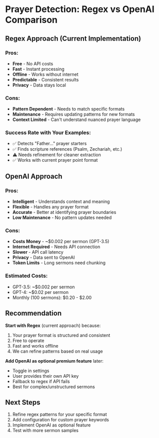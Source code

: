 # Prayer Detection: Regex vs OpenAI Comparison

## Regex Approach (Current Implementation)

### Pros:
- **Free** - No API costs
- **Fast** - Instant processing
- **Offline** - Works without internet
- **Predictable** - Consistent results
- **Privacy** - Data stays local

### Cons:
- **Pattern Dependent** - Needs to match specific formats
- **Maintenance** - Requires updating patterns for new formats
- **Context Limited** - Can't understand nuanced prayer language

### Success Rate with Your Examples:
- ✅ Detects "Father..." prayer starters
- ✅ Finds scripture references (Psalm, Zechariah, etc.)
- ⚠️ Needs refinement for cleaner extraction
- ✅ Works with current prayer point format

## OpenAI Approach

### Pros:
- **Intelligent** - Understands context and meaning
- **Flexible** - Handles any prayer format
- **Accurate** - Better at identifying prayer boundaries
- **Low Maintenance** - No pattern updates needed

### Cons:
- **Costs Money** - ~$0.002 per sermon (GPT-3.5)
- **Internet Required** - Needs API connection
- **Slower** - API call latency
- **Privacy** - Data sent to OpenAI
- **Token Limits** - Long sermons need chunking

### Estimated Costs:
- GPT-3.5: ~$0.002 per sermon
- GPT-4: ~$0.02 per sermon
- Monthly (100 sermons): $0.20 - $2.00

## Recommendation

**Start with Regex** (current approach) because:
1. Your prayer format is structured and consistent
2. Free to operate
3. Fast and works offline
4. We can refine patterns based on real usage

**Add OpenAI as optional premium feature** later:
- Toggle in settings
- User provides their own API key
- Fallback to regex if API fails
- Best for complex/unstructured sermons

## Next Steps

1. Refine regex patterns for your specific format
2. Add configuration for custom prayer keywords
3. Implement OpenAI as optional feature
4. Test with more sermon samples
